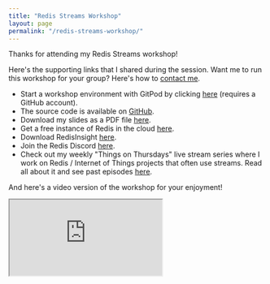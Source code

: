 ```yaml
---
title: "Redis Streams Workshop"
layout: page
permalink: "/redis-streams-workshop/"
---
```

<div class="container">
    <div class="row">
        <div class="col-md-12">
            <p class="lead">Thanks for attending my Redis Streams workshop!</p>
            <p>Here's the supporting links that I shared during the session.  Want me to run this workshop for your group?  Here's how to <a href="/contact">contact me</a>.</p>
            <ul>
               <li>Start a workshop environment with GitPod by clicking <a href="https://gitpod.io/#/github.com/redis-developer/redis-streams-hotel-jobs/" target="_blank">here</a> (requires a GitHub account).</li>
               <li>The source code is available on <a href="https://github.com/redis-developer/redis-streams-hotel-jobs" target="_blank">GitHub</a>.</li>
               <li>Download my slides as a PDF file <a href="https://simonprickett.dev/redis_streams_workshop_slides.pdf">here</a>.</li>
               <li>Get a free instance of Redis in the cloud <a href="https://redis.com/try-free/" target="_blank">here</a>.</li>
               <li>Download RedisInsight <a href="https://redis.com/redis-enterprise/redis-insight" target="_blank">here</a>.</li>
               <li>Join the Redis Discord <a href="https://discord.gg/redis" target="_blank">here</a>.</li>
               <li>Check out my weekly "Things on Thursdays" live stream series where I work on Redis / Internet of Things projects that often use streams.  Read all about it and see past episodes <a href="https://simonprickett.dev/things-on-thursdays-livestreams/">here</a>.</li>
            </ul>
            <p>And here's a video version of the workshop for your enjoyment!</p>
            <div class="embed-responsive embed-responsive-16by9">
               <iframe class="embed-responsive-item" src="https://www.youtube.com/embed/q2UOkQmIo9Q" allowfullscreen></iframe>
            </div><br/>
         </div>
   </div>
</div>
